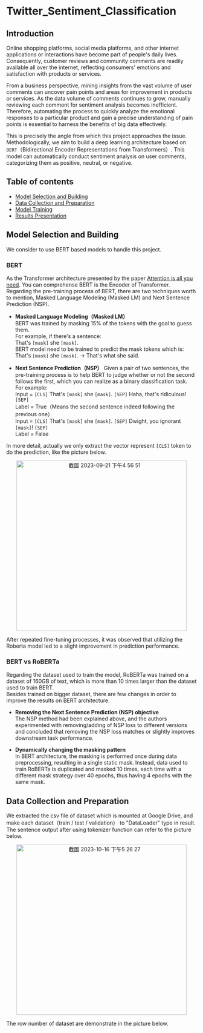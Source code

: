# Twitter_Sentiment_Classification

## Introduction
Online shopping platforms, social media platforms, and other internet applications or interactions have become part of people's daily lives. Consequently, customer reviews and community comments are readily available all over the internet, reflecting consumers' emotions and satisfaction with products or services.

From a business perspective, mining insights from the vast volume of user comments can uncover pain points and areas for improvement in products or services. As the data volume of comments continues to grow, manually reviewing each comment for sentiment analysis becomes inefficient. Therefore, automating the process to quickly analyze the emotional responses to a particular product and gain a precise understanding of pain points is essential to harness the benefits of big data effectively.

This is precisely the angle from which this project approaches the issue. Methodologically, we aim to build a deep learning architecture based on `BERT`（Bidirectional Encoder Representations from Transformers）. This model can automatically conduct sentiment analysis on user comments, categorizing them as positive, neutral, or negative.

## Table of contents
* [Model Selection and Building](#model-selection-and-building)
* [Data Collection and Preparation](#Data-Collection-and-Preparation)
* [Model Training](#Model-Training)
* [Results Presentation](#Results-presentation)

## Model Selection and Building
We consider to use BERT based models to handle this project.  

### BERT
As the Transformer architecture presented by the paper [Attention is all you need](#Attention-is-all-you-need). You can comprehense BERT is the Encoder of Transformer.
Regarding the pre-training process of BERT, there are two techniques worth to mention, Masked Language Modeling (Masked LM) and Next Sentence Prediction (NSP).

- **Masked Language Modeling（Masked LM）**  
BERT was trained by masking 15% of the tokens with the goal to guess them.  
For example, if there's a sentence:  
That's `[mask]` she `[mask]`.  
BERT model need to be trained to predict the mask tokens which is:  
That's `[mask]` she `[mask]`. -> That's what she said.  

- **Next Sentence Prediction（NSP）**
Given a pair of two sentences, the pre-training process is to help BERT to judge whether or not the second follows the first, which you can realize as a binary classification task.  
For example:  
Input = `[CLS]` That's `[mask]` she `[mask]`. `[SEP]` Haha, that's ridiculous! `[SEP]`  
Label = True（Means the second sentence indeed following the previous one）  
Input = `[CLS]` That's `[mask]` she `[mask]`. `[SEP]` Dwight, you ignorant `[mask]`! `[SEP]`  
Label = False  

In more detail, actually we only extract the vector represent `[CLS]` token to do the prediction, like the picture below.  
<p align="center">
  <img width="450" alt="截圖 2023-09-21 下午4 56 51" src="https://github.com/Shawus/Text_Sentiment_Classification/assets/104006335/bf9b672d-3de3-46b1-a769-d7608098faf1">
</p>  

After repeated fine-tuning processes, it was observed that utilizing the Roberta model led to a slight improvement in prediction performance.  

### BERT vs RoBERTa  
Regarding the dataset used to train the model, RoBERTa was trained on a dataset of 160GB of text, which is more than 10 times larger than the dataset used to train BERT.  
Besides trained on bigger dataset, there are few changes in order to improve the results on BERT architecture.  

- **Removing the Next Sentence Prediction (NSP) objective**  
The NSP method had been explained above, and the authors experimented with removing/adding of NSP loss to different versions and concluded that removing the NSP loss matches or slightly improves downstream task performance.  

- **Dynamically changing the masking pattern**  
In BERT architecture, the masking is performed once during data preprocessing, resulting in a single static mask. Instead, data used to train RoBERTa is duplicated and masked 10 times, each time with a different mask strategy over 40 epochs, thus having 4 epochs with the same mask.

## Data Collection and Preparation  
We extracted the csv file of dataset which is mounted at Google Drive, and make each dataset（train / test / validation） to "DataLoader" type in result.  
The sentence output after using tokenizer function can refer to the picture below.  
<p align="center">
  <img width="450" alt="截圖 2023-10-16 下午5 26 27" src="https://github.com/Shawus/Text_Sentiment_Classification/assets/104006335/842e423f-cf0c-4b08-80bf-c99a11d8ae95">
</p>  

The row number of dataset are demonstrate in the picture below.  















